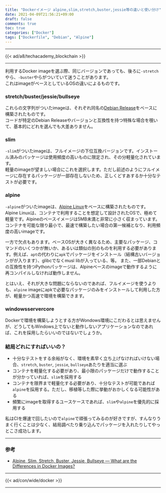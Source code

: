 ```yaml
---
title: "Dockerイメージ alpine,slim,stretch,buster,jessie等の違いと使い分け"
date: 2021-04-09T21:56:21+09:00
draft: false
comments: true
toc: true
categories: ["Docker"]
tags: ["Dockerfile", "Debian", "Alpine"]
---
```


<!--more-->

---

{{< ad/a8/techacademy_blockchain >}}

---

利用するDocker imageを選ぶ際、同じバージョンであっても、後ろに`-stretch`やら、`-buster`やらがついていて迷うことがあります。  
これはimageがベースとしているOSの違いによるものです。

### stretch/buster/jessie/bullseye

これらの文字列がついたimageは、それぞれ同名の[Debian Release](https://wiki.debian.org/DebianReleases)をベースに構築されたものです。  
コードが特定のDebian Releaseやバージョンと互換性を持つ特殊な場合を覗いて、基本的にどれを選んでも大差ありません。

### slim

`-slim`がついたimageは、フルイメージの下位互換バージョンです。インストール済みのパッケージは使用頻度の高いものに限定され、その分軽量化されています。  
軽量のimageが望ましい場合にこれを選択します。ただし前述のようにフルイメージに存在するパッケージが一部存在しないため、正しくどすあするか十分なテストが必要です。

### alpine

`-alpine`がついたimageは、[Alpine Linux](https://alpinelinux.org/)をベースに構築されたものです。Alpine Linuxは、コンテナで利用することを想定して設計されたOSで、極めて軽量です。Alpineのベースイメージは5MB未満と非常に小さく収まっています。  
コンテナを可能な限り最小で、最速で構築したい場合の第一候補となり、利用頻度の高いimageです。

一方で欠点もあります。ベースOSが大きく異なるため、主要なパッケージ、コマンドのいくつかが無いか、あるいは類似の別のものを利用する必要があります。例えば、`apt`の代わりに`apk`でパッケージをインストール（結構古いバージョンがが入ります）、glibcでなくmusl libが入っている、等。
また、一部Debianとの互換性を持つPythonパッケージは、Alpineベースのimageで動作するように再コンパイルしなければ動作しません。

とはいえ、それが大きな問題にならないのであれば、フルイメージを使うよりも、`alpine` imageにapkで必要なパッケージのみをインストールして利用した方が、軽量かつ高速で環境を構築できます。

### windowsservercore

Dockerで環境を構築しようとする方がWondows環境にこだわるとは思えませんが、どうしてもWindows上でないと動作しないアプリケーションなのであれば、これを採用したらいいのではないでしょうか。

### 結局どれにすればいいの？

* 十分なテストをする余裕がなく、環境を素早く立ち上げなければいけない場合、`stretch`, `buster`, `jessie`, `bullseye`あたりを適当に選ぶ
* コンテナを軽量化する必要があり、最小限のパッケージだけで動作することが分かっていれば、`slim`を採用する
* コンテナを限界まで軽量化する必要があり、十分なテストが可能であれば`alpine`を採用する。ただし、移植等した際に挙動がおかしくなる可能性がある
* 頻繁にimageを取得するユースケースであれば、`slim`や`alpine`を優先的に採用する

私はCIを爆速で回したいので`alpine`で頑張ってみるのが好きですが、すんなりうまく行くことは少なく、結局調べたり乗り込んでパッケージを入れたりしてやっとこさ成功します。

---

### 参考

* [Alpine, Slim, Stretch, Buster, Jessie, Bullseye — What are the Differences in Docker Images?](https://medium.com/swlh/alpine-slim-stretch-buster-jessie-bullseye-bookworm-what-are-the-differences-in-docker-62171ed4531d)

---

{{< ad/con/wide/docker >}}

---
